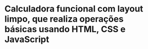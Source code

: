 # Calculadora funcional com layout limpo, que realiza operações básicas usando HTML, CSS e JavaScript

